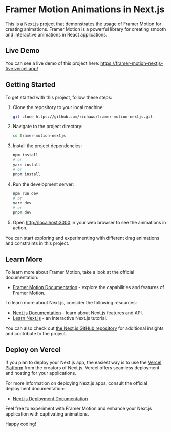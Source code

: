 # Framer Motion Animations in Next.js

This is a [Next.js](https://nextjs.org/) project that demonstrates the usage of Framer Motion for creating animations. Framer Motion is a powerful library for creating smooth and interactive animations in React applications.

## Live Demo

You can see a live demo of this project here: https://framer-motion-nextjs-five.vercel.app/

## Getting Started

To get started with this project, follow these steps:

1. Clone the repository to your local machine:

    ```bash
    git clone https://github.com/richawo/framer-motion-nextjs.git
    ```

2. Navigate to the project directory:

   ```bash
   cd framer-motion-nextjs
   ```

3. Install the project dependencies:

   ```bash
   npm install
   # or
   yarn install
   # or
   pnpm install
   ```

4. Run the development server:

   ```bash
   npm run dev
   # or
   yarn dev
   # or
   pnpm dev
   ```

5. Open [http://localhost:3000](http://localhost:3000) in your web browser to see the animations in action.

You can start exploring and experimenting with different drag animations and constraints in this project.

## Learn More

To learn more about Framer Motion, take a look at the official documentation:

- [Framer Motion Documentation](https://www.framer.com/api/motion/) - explore the capabilities and features of Framer Motion.

To learn more about Next.js, consider the following resources:

- [Next.js Documentation](https://nextjs.org/docs) - learn about Next.js features and API.
- [Learn Next.js](https://nextjs.org/learn) - an interactive Next.js tutorial.

You can also check out [the Next.js GitHub repository](https://github.com/vercel/next.js/) for additional insights and contribute to the project.

## Deploy on Vercel

If you plan to deploy your Next.js app, the easiest way is to use the [Vercel Platform](https://vercel.com/new?utm_medium=default-template&filter=next.js&utm_source=create-next-app&utm_campaign=create-next-app-readme) from the creators of Next.js. Vercel offers seamless deployment and hosting for your applications.

For more information on deploying Next.js apps, consult the official deployment documentation:

- [Next.js Deployment Documentation](https://nextjs.org/docs/deployment)

Feel free to experiment with Framer Motion and enhance your Next.js application with captivating animations.

Happy coding!
